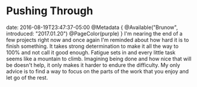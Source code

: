 # Pushing Through
date: 2016-08-19T23:47:37-05:00
@Metadata {
  @Available("Brunow", introduced: "2017.01.20")
  @PageColor(purple)
}
I'm nearing the end of a few projects right now and once again I'm reminded about how hard it is to finish something. It takes strong determination to make it all the way to 100% and not call it good enough. Fatigue sets in and every little task seems like a mountain to climb. Imagining being done and how nice that will be doesn't help, it only makes it harder to endure the difficulty. My only advice is to find a way to focus on the parts of the work that you enjoy and let go of the rest.
